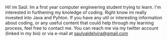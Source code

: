 Hi! im Saúl.
Im a first year computer engineering student trying to learn. 
I'm interested in furthening my knoledge of coding. Right know im really invested into Java and Pyhton. 
If you have any util or interesting information about coding, or any useful content that could help through my 
learning process, feel free to contact me. 
You can reach me via my twitter account (linked in my bio) or via e-mail at saulvaldelvira@gmail.com

